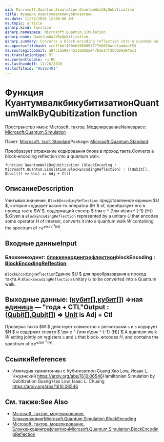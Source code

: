```yaml
---
uid: Microsoft.Quantum.Simulation.QuantumWalkByQubitization
title: Функция Куантумвалкбикубитизатион
ms.date: 11/25/2020 12:00:00 AM
ms.topic: article
qsharp.kind: function
qsharp.namespace: Microsoft.Quantum.Simulation
qsharp.name: QuantumWalkByQubitization
qsharp.summary: Converts a block-encoding reflection into a quantum walk.
ms.openlocfilehash: ccef1bbf400e01800053777d0010acb7addaef53
ms.sourcegitcommit: a87c1aa8e7453360025e47ba614f25b02ea84ec3
ms.translationtype: MT
ms.contentlocale: ru-RU
ms.lasthandoff: 11/26/2020
ms.locfileid: "96192491"
---
```

# <a name="quantumwalkbyqubitization-function"></a><span data-ttu-id="f3b9e-102">Функция Куантумвалкбикубитизатион</span><span class="sxs-lookup"><span data-stu-id="f3b9e-102">QuantumWalkByQubitization function</span></span>

<span data-ttu-id="f3b9e-103">Пространство имен: [Microsoft. тактов. Моделирование](xref:Microsoft.Quantum.Simulation)</span><span class="sxs-lookup"><span data-stu-id="f3b9e-103">Namespace: [Microsoft.Quantum.Simulation](xref:Microsoft.Quantum.Simulation)</span></span>

<span data-ttu-id="f3b9e-104">Пакет: [Microsoft. такт. Standard](https://nuget.org/packages/Microsoft.Quantum.Standard)</span><span class="sxs-lookup"><span data-stu-id="f3b9e-104">Package: [Microsoft.Quantum.Standard](https://nuget.org/packages/Microsoft.Quantum.Standard)</span></span>


<span data-ttu-id="f3b9e-105">Преобразует отражение кодирования блока в проход такта.</span><span class="sxs-lookup"><span data-stu-id="f3b9e-105">Converts a block-encoding reflection into a quantum walk.</span></span>

```qsharp
function QuantumWalkByQubitization (blockEncoding : Microsoft.Quantum.Simulation.BlockEncodingReflection) : ((Qubit[], Qubit[]) => Unit is Adj + Ctl)
```


## <a name="description"></a><span data-ttu-id="f3b9e-106">Описание</span><span class="sxs-lookup"><span data-stu-id="f3b9e-106">Description</span></span>

<span data-ttu-id="f3b9e-107">Учитывая значение, `BlockEncodingReflection` представленное единым $U $, которое кодирует какой-то оператор $H $ of, преобразует его в проход такта $W $, содержащий спектр $ \пм e ^ {\пм и\син ^ {-1} (H)} $.</span><span class="sxs-lookup"><span data-stu-id="f3b9e-107">Given a `BlockEncodingReflection` represented by a unitary $U$ that encodes some operator $H$ of interest, converts it into a quantum walk $W$ containing the spectrum of $\pm e^{\pm i\sin^{-1}(H)}$.</span></span>

## <a name="input"></a><span data-ttu-id="f3b9e-108">Входные данные</span><span class="sxs-lookup"><span data-stu-id="f3b9e-108">Input</span></span>

### <a name="blockencoding--blockencodingreflection"></a><span data-ttu-id="f3b9e-109">Блоккенкодинг: [блоккенкодингрефлектион](xref:Microsoft.Quantum.Simulation.BlockEncodingReflection)</span><span class="sxs-lookup"><span data-stu-id="f3b9e-109">blockEncoding : [BlockEncodingReflection](xref:Microsoft.Quantum.Simulation.BlockEncodingReflection)</span></span>

<span data-ttu-id="f3b9e-110">`BlockEncodingReflection`Единое $U $ для преобразования в проход такта.</span><span class="sxs-lookup"><span data-stu-id="f3b9e-110">A `BlockEncodingReflection` unitary $U$ to be converted into a Quantum walk.</span></span>



## <a name="output--qubitqubit--unit--is-adj--ctl"></a><span data-ttu-id="f3b9e-111">Выходные данные: ([кубит](xref:microsoft.quantum.lang-ref.qubit)[],[кубит](xref:microsoft.quantum.lang-ref.qubit)[]) =>ная [единица](xref:microsoft.quantum.lang-ref.unit)  — "года + CTL"</span><span class="sxs-lookup"><span data-stu-id="f3b9e-111">Output : ([Qubit](xref:microsoft.quantum.lang-ref.qubit)[],[Qubit](xref:microsoft.quantum.lang-ref.qubit)[]) => [Unit](xref:microsoft.quantum.lang-ref.unit)  is Adj + Ctl</span></span>

<span data-ttu-id="f3b9e-112">Проверка такта $W $ действует совместно с регистрами `a` и `s` кодирует $H $ и содержит спектр $ \пм e ^ {\пм и\син ^ {-1} (H)} $.</span><span class="sxs-lookup"><span data-stu-id="f3b9e-112">A quantum walk $W$ acting jointly on registers `a` and `s` that block- encodes $H$, and contains the spectrum of $\pm e^{\pm i\sin^{-1}(H)}$.</span></span>

## <a name="references"></a><span data-ttu-id="f3b9e-113">Ссылки</span><span class="sxs-lookup"><span data-stu-id="f3b9e-113">References</span></span>

- <span data-ttu-id="f3b9e-114">Имитация хамилтониан с Кубитизатион Guang Хао Low, Исаак L. Чжуанский https://arxiv.org/abs/1610.06546</span><span class="sxs-lookup"><span data-stu-id="f3b9e-114">Hamiltonian Simulation by Qubitization Guang Hao Low, Isaac L. Chuang https://arxiv.org/abs/1610.06546</span></span>

## <a name="see-also"></a><span data-ttu-id="f3b9e-115">См. также:</span><span class="sxs-lookup"><span data-stu-id="f3b9e-115">See Also</span></span>

- [<span data-ttu-id="f3b9e-116">Microsoft. тактов. моделирование. Блоккенкодинг</span><span class="sxs-lookup"><span data-stu-id="f3b9e-116">Microsoft.Quantum.Simulation.BlockEncoding</span></span>](xref:Microsoft.Quantum.Simulation.BlockEncoding)
- [<span data-ttu-id="f3b9e-117">Microsoft. тактов. моделирование. Блоккенкодингрефлектион</span><span class="sxs-lookup"><span data-stu-id="f3b9e-117">Microsoft.Quantum.Simulation.BlockEncodingReflection</span></span>](xref:Microsoft.Quantum.Simulation.BlockEncodingReflection)